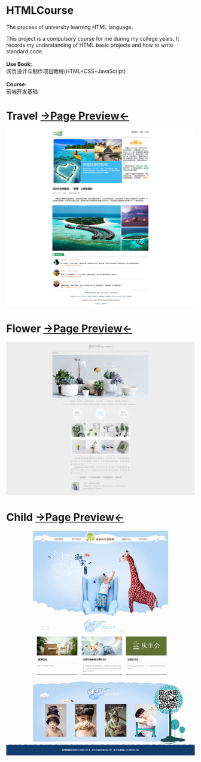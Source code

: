 # HTMLCourse
The process of university learning HTML language.

This project is a compulsory course for me during my college years. It records my understanding of HTML basic projects and how to write standard code.
<br><br>
<strong>Use Book:</strong><br>网页设计与制作项目教程(HTML+CSS+JavaScript)
<br><br>
<strong>Course:</strong><br>前端开发基础

# Travel <a href="https://711.lzzy.ml/lx/HTMLCourse/Travel">→Page Preview←</a>
<img src="https://github.com/550645679/HTMLCourse/blob/master/Travel/View.png">

# Flower <a href="https://711.lzzy.ml/lx/HTMLCourse/Flower">→Page Preview←</a>
<img src="https://github.com/550645679/HTMLCourse/blob/master/Flower/View.png">

# Child <a href="https://711.lzzy.ml/lx/HTMLCourse/Child">→Page Preview←</a>
<img src="https://github.com/550645679/HTMLCourse/blob/master/Child/View.png">
